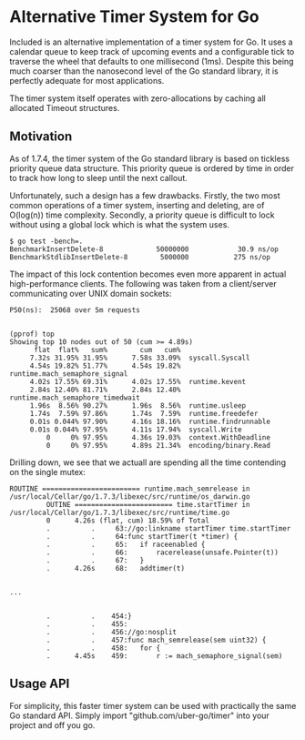 # Alternative Timer System for Go #

Included is an alternative implementation of a timer system for Go. It uses a
calendar queue to keep track of upcoming events and a configurable tick to
traverse the wheel that defaults to one millisecond (1ms). Despite this being
much coarser than the nanosecond level of the Go standard library, it is
perfectly adequate for most applications.

The timer system itself operates with zero-allocations by caching all allocated
Timeout structures.

## Motivation ##

As of 1.7.4, the timer system of the Go standard library is based on tickless
priority queue data structure. This priority queue is ordered by time in order
to track how long to sleep until the next callout.

Unfortunately, such a design has a few drawbacks. Firstly, the two most common
operations of a timer system, inserting and deleting, are of O(log(n)) time
complexity. Secondly, a priority queue is difficult to lock without using a
global lock which is what the system uses.

```
$ go test -bench=.
BenchmarkInsertDelete-8         	50000000	        30.9 ns/op
BenchmarkStdlibInsertDelete-8   	 5000000	       275 ns/op
```

The impact of this lock contention becomes even more apparent in actual
high-performance clients. The following was taken from a client/server
communicating over UNIX domain sockets:
```
P50(ns):  25068 over 5m requests


(pprof) top
Showing top 10 nodes out of 50 (cum >= 4.89s)
      flat  flat%   sum%        cum   cum%
     7.32s 31.95% 31.95%      7.58s 33.09%  syscall.Syscall
     4.54s 19.82% 51.77%      4.54s 19.82%  runtime.mach_semaphore_signal
     4.02s 17.55% 69.31%      4.02s 17.55%  runtime.kevent
     2.84s 12.40% 81.71%      2.84s 12.40%  runtime.mach_semaphore_timedwait
     1.96s  8.56% 90.27%      1.96s  8.56%  runtime.usleep
     1.74s  7.59% 97.86%      1.74s  7.59%  runtime.freedefer
     0.01s 0.044% 97.90%      4.16s 18.16%  runtime.findrunnable
     0.01s 0.044% 97.95%      4.11s 17.94%  syscall.Write
         0     0% 97.95%      4.36s 19.03%  context.WithDeadline
         0     0% 97.95%      4.89s 21.34%  encoding/binary.Read
```

Drilling down, we see that we actuall are spending all the time contending on the single mutex:

```
ROUTINE ======================== runtime.mach_semrelease in /usr/local/Cellar/go/1.7.3/libexec/src/runtime/os_darwin.go
         OUTINE ======================== time.startTimer in /usr/local/Cellar/go/1.7.3/libexec/src/runtime/time.go
         0      4.26s (flat, cum) 18.59% of Total
         .          .     63://go:linkname startTimer time.startTimer
         .          .     64:func startTimer(t *timer) {
         .          .     65:	if raceenabled {
         .          .     66:		racerelease(unsafe.Pointer(t))
         .          .     67:	}
         .      4.26s     68:	addtimer(t)


...


         .          .    454:}
         .          .    455:
         .          .    456://go:nosplit
         .          .    457:func mach_semrelease(sem uint32) {
         .          .    458:	for {
         .      4.45s    459:		r := mach_semaphore_signal(sem)

```


## Usage API ##

For simplicity, this faster timer system can be used with practically the same
Go standard API. Simply import "github.com/uber-go/timer" into your project and
off you go.
